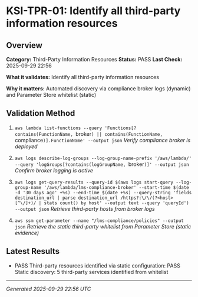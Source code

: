 # KSI-TPR-01: Identify all third-party information resources

## Overview

**Category:** Third-Party Information Resources
**Status:** PASS
**Last Check:** 2025-09-29 22:56

**What it validates:** Identify all third-party information resources

**Why it matters:** Automated discovery via compliance broker logs (dynamic) and Parameter Store whitelist (static)

## Validation Method

1. `aws lambda list-functions --query 'Functions[?contains(FunctionName, `broker`) || contains(FunctionName, `compliance`)].FunctionName' --output json`
   *Verify compliance broker is deployed*

2. `aws logs describe-log-groups --log-group-name-prefix '/aws/lambda/' --query 'logGroups[?contains(logGroupName, `broker`)]' --output json`
   *Confirm broker logging is active*

3. `aws logs get-query-results --query-id $(aws logs start-query --log-group-name '/aws/lambda/lms-compliance-broker' --start-time $(date -d '30 days ago' +%s) --end-time $(date +%s) --query-string 'fields destination_url | parse destination_url /https?:\/\/(?<host>[^\/]+)/ | stats count() by host' --output text --query 'queryId') --output json`
   *Retrieve third-party hosts from broker logs*

4. `aws ssm get-parameter --name "/lms-compliance/policies" --output json`
   *Retrieve the static third-party whitelist from Parameter Store (static evidence)*

## Latest Results

- PASS Third-party resources identified via static configuration: PASS Static discovery: 5 third-party services identified from whitelist

---
*Generated 2025-09-29 22:56 UTC*